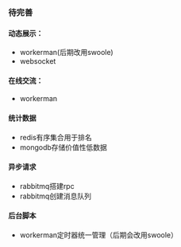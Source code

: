 ### 待完善
#### 动态展示：
- workerman(后期改用swoole)
- websocket

#### 在线交流：
- workerman

#### 统计数据
- redis有序集合用于排名
- mongodb存储价值性低数据

#### 异步请求
- rabbitmq搭建rpc
- rabbitmq创建消息队列

#### 后台脚本
- workerman定时器统一管理（后期会改用swoole）